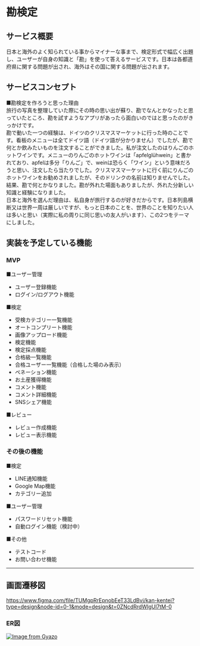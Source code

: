 # 勘検定

## サービス概要
日本と海外のよく知られている事からマイナーな事まで、検定形式で幅広く出題し、ユーザーが自身の知識と「勘」を使って答えるサービスです。日本は各都道府県に関する問題が出され、海外はその国に関する問題が出されます。

## サービスコンセプト
■勘検定を作ろうと思った理由  
旅行の写真を整理していた際にその時の思い出が蘇り、勘でなんとかなったと思っていたところ、勘を試すようなアプリがあったら面白いのではと思ったのがきっかけです。  
勘で動いた一つの経験は、ドイツのクリスマスマーケットに行った時のことです。看板のメニューは全てドイツ語（ドイツ語が分かりません）でしたが、勘で何とか飲みたいものを注文することができました。私が注文したのはりんごのホットワインです。メニューのりんごのホットワインは「apfelglühwein」と書かれており、apfelは多分「りんご」で、weinは恐らく「ワイン」という意味だろうと思い、注文したら当たりでした。クリスマスマーケットに行く前にりんごのホットワインをお勧めされましたが、そのドリンクの名前は知りませんでした。結果、勘で何とかなりました。勘が外れた場面もありましたが、外れた分新しい知識と経験になりました。  
日本と海外を選んだ理由は、私自身が旅行するのが好きだからです。日本列島横断又は世界一周は厳しいですが、もっと日本のことを、世界のことを知りたい人は多いと思い（実際に私の周りに同じ思いの友人がいます）、この2つをテーマにしました。

## 実装を予定している機能  
### MVP
■ユーザー管理    
- ユーザー登録機能    
- ログイン/ログアウト機能
  
■検定  
- 受検カテゴリー一覧機能
- オートコンプリート機能    
- 画像アップロード機能      
- 検定機能  
- 検定採点機能  
- 合格級一覧機能  
- 合格ユーザー一覧機能（合格した場のみ表示）  
- ペネーション機能  
- お土産獲得機能    
- コメント機能  
- コメント詳細機能  
- SNSシェア機能
  
■レビュー  
- レビュー作成機能  
- レビュー表示機能  

### その後の機能  
■検定  
- LINE通知機能  
- Google Map機能 
- カテゴリー追加

■ユーザー管理  
- パスワードリセット機能  
- 自動ログイン機能（検討中）

■その他  
- テストコード  
- お問い合わせ機能

---

## 画面遷移図  
https://www.figma.com/file/TUMgpRrEpnobEeT33LdBvj/kan-kentei?type=design&node-id=0-1&mode=design&t=0ZNcdRrdWIgUl7tM-0



### ER図  
[![Image from Gyazo](https://i.gyazo.com/f618accdf647bb2c2d8181b78b761037.png)](https://gyazo.com/f618accdf647bb2c2d8181b78b761037)
